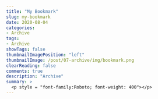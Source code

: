 ```yaml
---
title: "My Bookmark"
slug: my-bookmark
date: 2020-08-04
categories:
- Archive
tags:
- Archive
showTags: false
thumbnailImagePosition: "left"
thumbnailImage: /post/07-archive/img/bookmark.png
clearReading: false	
comments: true
description: "Archive"
summary: >
  <p style = "font-family:Roboto; font-weight: 400"></p>
---
```


